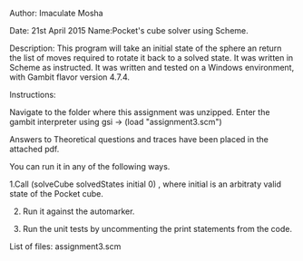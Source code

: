 Author: Imaculate Mosha

Date: 21st April 2015
Name:Pocket's cube solver using Scheme.


Description: 
This program will take an initial state of the sphere an return the list of moves required to rotate it back to a solved state.
It was written in Scheme as instructed. It was written and tested on a Windows environment, with Gambit flavor version 4.7.4.

Instructions:


Navigate to the folder where this assignment was unzipped.
Enter the gambit interpreter using gsi -> (load "assignment3.scm")

Answers to Theoretical questions and traces have been placed in the attached pdf. 

You can run it in any of the following ways.
 
1.Call (solveCube solvedStates initial 0) , where initial is an arbitraty valid state of the Pocket cube.

2. Run it against the automarker.

3. Run the unit tests by uncommenting the print statements from the code.

List of files: 
assignment3.scm




 
